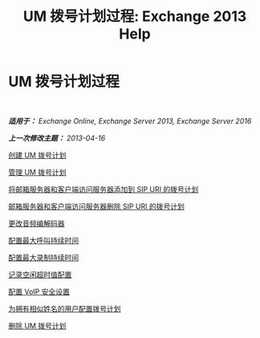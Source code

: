 ﻿---
title: 'UM 拨号计划过程: Exchange 2013 Help'
TOCTitle: UM 拨号计划过程
ms:assetid: 1bda77c8-c4e2-4ae0-a001-76ae029bf843
ms:mtpsurl: https://technet.microsoft.com/zh-cn/library/JJ822152(v=EXCHG.150)
ms:contentKeyID: 50556533
ms.date: 05/21/2018
mtps_version: v=EXCHG.150
ms.translationtype: MT
---

# UM 拨号计划过程

 

_**适用于：** Exchange Online, Exchange Server 2013, Exchange Server 2016_

_**上一次修改主题：** 2013-04-16_

[创建 UM 拨号计划](https://technet.microsoft.com/zh-cn/library/bb123819(v=exchg.150))

[管理 UM 拨号计划](https://technet.microsoft.com/zh-cn/library/bb124090(v=exchg.150))

[将邮箱服务器和客户端访问服务器添加到 SIP URI 的拨号计划](add-mailbox-and-client-access-servers-to-a-sip-uri-dial-plan-exchange-2013-help.md)

[邮箱服务器和客户端访问服务器删除 SIP URI 的拨号计划](remove-mailbox-and-client-access-servers-from-a-sip-uri-dial-plan-exchange-2013-help.md)

[更改音频编解码器](https://technet.microsoft.com/zh-cn/library/aa996342(v=exchg.150))

[配置最大呼叫持续时间](https://technet.microsoft.com/zh-cn/library/ee423535(v=exchg.150))

[配置最大录制持续时间](https://technet.microsoft.com/zh-cn/library/ee423539(v=exchg.150))

[记录空闲超时值配置](https://technet.microsoft.com/zh-cn/library/ee423550(v=exchg.150))

[配置 VoIP 安全设置](https://technet.microsoft.com/zh-cn/library/bb201721(v=exchg.150))

[为拥有相似姓名的用户配置拨号计划](https://technet.microsoft.com/zh-cn/library/bb266943(v=exchg.150))

[删除 UM 拨号计划](https://docs.microsoft.com/zh-cn/exchange/voice-mail-unified-messaging/connect-voice-mail-system/delete-um-dial-plan)

